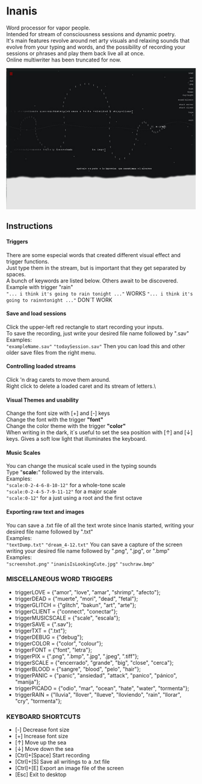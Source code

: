 # Inanis
Word processor for vapor people.\
Intended for stream of consciousness sessions and dynamic poetry.\
It's main features revolve around net arty visuals and relaxing sounds that evolve from your typing 
and words, and the possibility of recording your sessions or phrases and play them back live all at once.\
Online multiwriter has been truncated for now.

<p align="center">
  <img width="600" height="375" src="https://raw.githubusercontent.com/bembidiona/inanis/master/_readme/inanis_3.jpg">
</p>


## Instructions
#### Triggers
There are some especial words that created different visual effect and trigger functions.\
Just type them in the stream, but is important that they get separated by spaces.\
A bunch of keywords are listed below. Others await to be discovered.\
Example with trigger "rain"\
`"... i think it's going to rain tonight ..."` WORKS
`"... i think it's going to rainntonight ..."` DON´T WORK

#### Save and load sessions
Click the upper-left red rectangle to start recording your inputs.\
To save the recording, just write your desired file name followed by ".sav"\
Examples:\
`"exampleName.sav"`
`"todaySession.sav"`
Then you can load this and other older save files from the right menu.

#### Controlling loaded streams
Click 'n drag carets to move them around.\
Right click to delete a loaded caret and its stream of letters.\

#### Visual Themes and usability
Change the font size with [+] and [-] keys\
Change the font with the trigger **"font"**\
Change the color theme with the trigger **"color"**\
When writing in the dark, it´s useful to set the sea position with [↑] and [↓] keys. Gives a soft low light that illuminates the keyboard.

#### Music Scales
You can change the musical scale used in the typing sounds\
Type "**scale:**" followed by the intervals.\
Examples:\
`"scale:0-2-4-6-8-10-12"` for a whole-tone scale\
`"scale:0-2-4-5-7-9-11-12"` for a major scale\
`"scale:0-12"` for a just using a root and the first octave

#### Exporting raw text and images
You can save a .txt file of all the text wrote since Inanis started, writing your desired file name followed by ".txt"\
Examples:\
`"textDump.txt"`
`"dream_4-12.txt"`
You can save a capture of the screen writing your desired file name followed by ".png", ".jpg", or ".bmp"\
Examples:\
`"screenshot.png"`
`"inanisIsLookingCute.jpg"`
`"suchraw.bmp"`


### MISCELLANEOUS WORD TRIGGERS
- triggerLOVE = {"amor", "love", "amar", "shrimp", "afecto"};
- triggerDEAD = {"muerte", "mori", "dead", "fetal"};
- triggerGLITCH = {"glitch", "bakun", "art", "arte"};
- triggerCLIENT = {"connect", "conectar"};
- triggerMUSICSCALE = {"scale", "escala"};
- triggerSAVE = {".sav"};
- triggerTXT = {".txt"};
- triggerDEBUG = {"debug"};
- triggerCOLOR = {"color", "colour"};
- triggerFONT = {"font", "letra"};
- triggerPIX = {".png", ".bmp", ".jpg", ".jpeg", ".tiff"};
- triggerSCALE = {"encerrado", "grande", "big", "close", "cerca"};
- triggerBLOOD = {"sangre", "blood", "pelo", "hair"};
- triggerPANIC = {"panic", "ansiedad", "attack", "panico", "pánico", "manija"};
- triggerPICADO = {"odio", "mar", "ocean", "hate", "water", "tormenta"};
- triggerRAIN = {"lluvia", "llover", "llueve", "lloviendo", "rain", "llorar", "cry", "tormenta"};


### KEYBOARD SHORTCUTS
- [-] Decrease font size
- [+] Increase font size
- [↑] Move up the sea
- [↓] Move down the sea
- [Ctrl]+[Space] Start recording
- [Ctrl]+[S] Save all writings to a .txt file 
- [Ctrl]+[E] Export an image file of the screen
- [Esc] Exit to desktop
